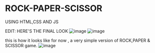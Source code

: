 # ROCK-PAPER-SCISSOR
USING HTML,CSS AND JS

EDIT: HERE'S THE FINAL LOOK
![image](https://github.com/tayyabaarooj/ROCK-PAPER-SCISSOR/assets/106014900/422d6ed5-8cd2-4282-b3a8-3f838058317b)
![image](https://github.com/tayyabaarooj/ROCK-PAPER-SCISSOR/assets/106014900/359bf7c9-e1ec-498a-9bd3-c34f61014dba)


this is how it looks like for now , a very simple version of ROCK,PAPER & SCISSOR game.
![image](https://github.com/tayyabaarooj/ROCK-PAPER-SCISSOR/assets/106014900/8aa126dc-6f8a-403d-875a-85b8173bb025)
